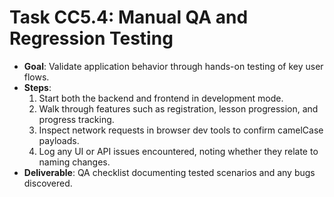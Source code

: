 # Task CC5.4: Manual QA and Regression Testing

- **Goal**: Validate application behavior through hands-on testing of key user flows.
- **Steps**:
  1. Start both the backend and frontend in development mode.
  2. Walk through features such as registration, lesson progression, and progress tracking.
  3. Inspect network requests in browser dev tools to confirm camelCase payloads.
  4. Log any UI or API issues encountered, noting whether they relate to naming changes.
- **Deliverable**: QA checklist documenting tested scenarios and any bugs discovered.
